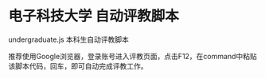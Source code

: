 # 电子科技大学 自动评教脚本

undergraduate.js 本科生自动评教脚本

推荐使用Google浏览器，登录账号进入评教页面，点击F12，在command中粘贴该脚本代码，回车，即可自动完成评教工作。
